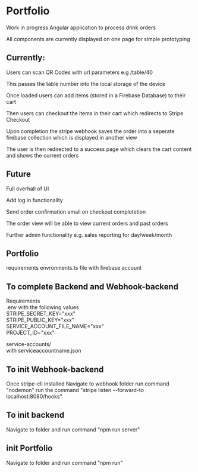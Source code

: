 # Portfolio

Work in progress Angular application to process drink orders    

All components are currently displayed on one page for simple prototyping  

## Currently:  

Users can scan QR Codes with url parameters e.g /table/40  

This passes the table number into the local storage of the device  

Once loaded users can add items (stored in a Firebase Database) to their cart 

Then users can checkout the items in their cart which redirects to Stripe Checkout  

Upon completion the stripe webhook saves the order into a seperate firebase collection which is displayed in another view  

The user is then redirected to a success page which clears the cart content and shows the current orders    


## Future 
Full overhall of UI  

Add log in functionality

Send order confirmation email on checkout completetion 

The order view will be able to view current orders and past orders  

Further admin functionality e.g. sales reporting for day/week/month


## Portfolio
requirements
envronments.ts file with firebase account


## To complete Backend and Webhook-backend

Requirements   
.env with the following values  
STRIPE_SECRET_KEY="xxx"  
STRIPE_PUBLIC_KEY="xxx"  
SERVICE_ACCOUNT_FILE_NAME="xxx"  
PROJECT_ID="xxx"   

service-accounts/  
with serviceaccountname.json  

## To init Webhook-backend
Once stripe-cli installed 
Navigate to webhook folder run command "nodemon"
run the command "stripe listen --forward-to localhost:8080/hooks"

## To init backend
Navigate to folder and run command "npm run server"

## init Portfolio
Navigate to folder and run command "npm run"

